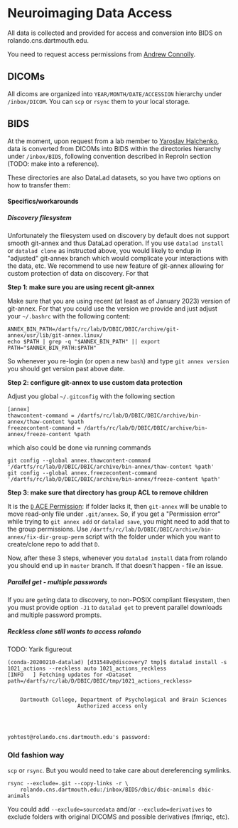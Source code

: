 # Neuroimaging Data Access

All data is collected and provided for access and conversion into BIDS on rolando.cns.dartmouth.edu.

You need to request access permissions from [Andrew Connolly](mailto:andrew.c.connolly@dartmouth.edu).

## DICOMs

All dicoms are organized into `YEAR/MONTH/DATE/ACCESSION` hierarchy under `/inbox/DICOM`.
You can `scp` or `rsync` them to your local storage.

## BIDS

At the moment, upon request from a lab member to [Yaroslav Halchenko](mailto:yoh@dartmouth.edu), 
data is converted from DICOMs into BIDS within the directories hierarchy under `/inbox/BIDS`, following
convention described in ReproIn section (TODO: make into a reference).

These directories are also DataLad datasets, so you have two options on how to transfer them:

#### Specifics/workarounds

##### Discovery filesystem

Unfortunately the filesystem used on discovery by default does not support smooth git-annex and thus DataLad operation.
If you use `datalad install` or `datalad clone` as instructed above, you would likely to endup in "adjusted" git-annex branch which would complicate your interactions with the data, etc.
We recommend to use new feature of git-annex allowing for custom protection of data on discovery.
For that

**Step 1: make sure you are using recent git-annex**

Make sure that you are using recent (at least as of January 2023) version of git-annex.
For that you could use the version we provide and just adjust your `~/.bashrc` with the following content:

```shell
ANNEX_BIN_PATH=/dartfs/rc/lab/D/DBIC/DBIC/archive/git-annex/usr/lib/git-annex.linux/
echo $PATH | grep -q "$ANNEX_BIN_PATH" || export PATH="$ANNEX_BIN_PATH:$PATH"
```

So whenever you re-login (or open a new `bash`) and type `git annex version` you should get version past above date.

**Step 2: configure git-annex to use custom data protection**

Adjust you global `~/.gitconfig` with the following section

```
[annex]
thawcontent-command = /dartfs/rc/lab/D/DBIC/DBIC/archive/bin-annex/thaw-content %path
freezecontent-command = /dartfs/rc/lab/D/DBIC/DBIC/archive/bin-annex/freeze-content %path
```

which also could be done via running commands

```shell
git config --global annex.thawcontent-command '/dartfs/rc/lab/D/DBIC/DBIC/archive/bin-annex/thaw-content %path'
git config --global annex.freezecontent-command '/dartfs/rc/lab/D/DBIC/DBIC/archive/bin-annex/freeze-content %path'
```

**Step 3: make sure that directory has group ACL to remove children**

It is the [`D` ACE Permission](https://www.osc.edu/book/export/html/4523): if folder lacks it, then `git-annex` will be unable to move read-only file under `.git/annex`.
So, if you get a "Permission error" while trying to `git annex add` or `datalad save`, you might need to add that to the group permissions.
Use `/dartfs/rc/lab/D/DBIC/DBIC/archive/bin-annex/fix-dir-group-perm` script with the folder under which you want to create/clone repo to add that `D`.

Now, after these 3 steps, whenever you `datalad install` data from rolando you should end up in `master` branch.
If that doesn't happen - file an issue.

##### Parallel get - multiple passwords

If you are `get`ing data to discovery, to non-POSIX compliant filesystem, then you must provide
option `-J1` to `datalad get` to prevent parallel downloads and multiple password prompts.

##### Reckless clone still wants to access rolando

TODO: Yarik figureout

```
(conda-20200210-datalad) [d31548v@discovery7 tmp]$ datalad install -s 1021_actions --reckless auto 1021_actions_reckless
[INFO   ] Fetching updates for <Dataset path=/dartfs/rc/lab/D/DBIC/DBIC/tmp/1021_actions_reckless>        


    Dartmouth College, Department of Psychological and Brain Sciences
                      Authorized access only




yohtest@rolando.cns.dartmouth.edu's password: 
```

### Old fashion way
 
`scp` or `rsync`. But you would need to take care about dereferencing symlinks.

    rsync --exclude=.git --copy-links -r \
        rolando.cns.dartmouth.edu:/inbox/BIDS/dbic/dbic-animals dbic-animals
    
    
You could add `--exclude=sourcedata` and/or `--exclude=derivatives` to exclude
folders with original DICOMS and possible derivatives (fmriqc, etc).
    
